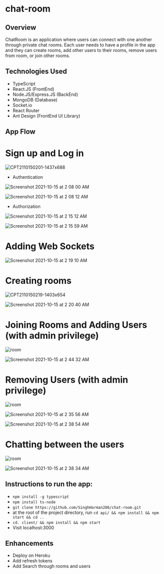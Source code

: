# chat-room

## Overview
ChatRoom is an application where users can connect with one another through private chat rooms. Each user needs to have a profile in the app and they can create rooms, add other users to their rooms, remove users from room, or join other rooms.

## Technologies Used
- TypeScript
- React.JS (FrontEnd)
- Node.JS/Express.JS (BackEnd)
- MongoDB (Database)
- Socket.io
- React Router
- Ant Design (FrontEnd UI Library)

## App Flow

# Sign up and Log in

![CPT2110150201-1437x688](https://user-images.githubusercontent.com/67038446/137453819-93758303-28c6-47d9-9721-e8c30c82746b.gif)

- Authentication

![Screenshot 2021-10-15 at 2 08 00 AM](https://user-images.githubusercontent.com/67038446/137453998-0e076302-3ced-4449-874c-c2c33522fa41.png)


![Screenshot 2021-10-15 at 2 08 12 AM](https://user-images.githubusercontent.com/67038446/137454020-f2aef683-21a3-4b48-a2ae-0fd28c86172b.png)

- Authorization

![Screenshot 2021-10-15 at 2 15 12 AM](https://user-images.githubusercontent.com/67038446/137454984-1ce18537-dc6b-484f-ac58-fc3867279f43.png)


![Screenshot 2021-10-15 at 2 15 59 AM](https://user-images.githubusercontent.com/67038446/137455121-a60bd843-2d67-47ce-9eff-20548326aca5.png)

# Adding Web Sockets
![Screenshot 2021-10-15 at 2 19 10 AM](https://user-images.githubusercontent.com/67038446/137455738-faccf501-4adc-4a57-bbd0-6c8f8b82e5cc.png)


# Creating rooms
![CPT2110150219-1403x654](https://user-images.githubusercontent.com/67038446/137455906-60ab6cf8-7ad9-445c-b120-aca8e528b5ce.gif)


![Screenshot 2021-10-15 at 2 20 40 AM](https://user-images.githubusercontent.com/67038446/137455943-34644fe9-3b20-4f02-9e16-2a0530d4aa0e.png)

# Joining Rooms and Adding Users (with admin privilege)
![room](https://user-images.githubusercontent.com/67038446/137459213-1fb122d5-c379-47c1-a912-de96c8e67a8b.gif)

![Screenshot 2021-10-15 at 2 44 32 AM](https://user-images.githubusercontent.com/67038446/137459291-9771c207-a54c-4a48-87ec-ca24e98582e0.png)

# Removing Users (with admin privilege)
![room](https://user-images.githubusercontent.com/67038446/137459695-876d4fdf-12c3-4b35-8d07-95fa614004fc.gif)


![Screenshot 2021-10-15 at 2 35 56 AM](https://user-images.githubusercontent.com/67038446/137458142-e0d226d5-03c2-4cdf-b829-6ae4387c6d0a.png)


![Screenshot 2021-10-15 at 2 38 54 AM](https://user-images.githubusercontent.com/67038446/137458499-6bfe97e7-d114-4d0a-90f2-c5a9bc6634f9.png)

# Chatting between the users
![room](https://user-images.githubusercontent.com/67038446/137458370-7f079865-367e-4042-b88c-e9b8ace8d043.gif)


![Screenshot 2021-10-15 at 2 38 34 AM](https://user-images.githubusercontent.com/67038446/137458452-c8294f08-4792-4824-9c64-c55204b443de.png)



## Instructions to run the app:
- `npm install -g typescript`
- `npm install ts-node`
- `git clone https://github.com/SinghHarman286/chat-room.git`
- at the root of the project directory, run `cd api/ && npm install && npm start && cd ..`
- `cd. client/ && npm install && npm start`
- Visit localhost:3000


## Enhancements

- Deploy on Heroku
- Add refresh tokens
- Add Search through rooms and users

